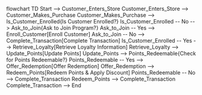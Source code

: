 flowchart TD
    Start --> Customer_Enters_Store
    Customer_Enters_Store --> Customer_Makes_Purchase
    Customer_Makes_Purchase --> Is_Customer_Enrolled{Is Customer Enrolled?}
    Is_Customer_Enrolled -- No --> Ask_to_Join{Ask to Join Program?}
    Ask_to_Join -- Yes --> Enroll_Customer[Enroll Customer]
    Ask_to_Join -- No --> Complete_Transaction[Complete Transaction]
    Is_Customer_Enrolled -- Yes --> Retrieve_Loyalty[Retrieve Loyalty Information]
    Retrieve_Loyalty --> Update_Points[Update Points]
    Update_Points --> Points_Redeemable{Check for Points Redeemable?}
    Points_Redeemable -- Yes --> Offer_Redemption[Offer Redemption]
    Offer_Redemption --> Redeem_Points[Redeem Points & Apply Discount]
    Points_Redeemable -- No --> Complete_Transaction
    Redeem_Points --> Complete_Transaction
    Complete_Transaction --> End
